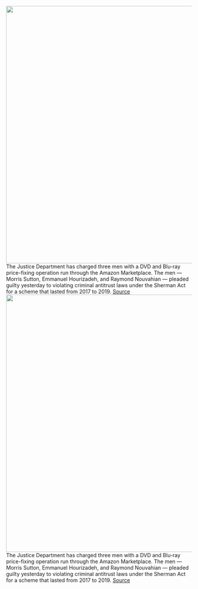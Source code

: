 <img src='https://cdn.vox-cdn.com/thumbor/MJFX1BwY3YOm1MUW6K5jqus3ufg=/0x0:2040x1360/1200x800/filters:focal(857x517:1183x843)/cdn.vox-cdn.com/uploads/chorus_image/image/70359784/acastro_181114_1777_amazon_hq2_0007.0.jpg' width='700px' /><br/>
The Justice Department has charged three men with a DVD and Blu-ray price-fixing operation run through the Amazon Marketplace. The men — Morris Sutton, Emmanuel Hourizadeh, and Raymond Nouvahian — pleaded guilty yesterday to violating criminal antitrust laws under the Sherman Act for a scheme that lasted from 2017 to 2019.
<a href='https://www.theverge.com/2022/1/7/22871980/amazon-justice-department-kanter-third-party-price-fixing-scheme-guilty-plea'> Source <a/><img src='https://cdn.vox-cdn.com/thumbor/MJFX1BwY3YOm1MUW6K5jqus3ufg=/0x0:2040x1360/1200x800/filters:focal(857x517:1183x843)/cdn.vox-cdn.com/uploads/chorus_image/image/70359784/acastro_181114_1777_amazon_hq2_0007.0.jpg' width='700px' /><br/>
The Justice Department has charged three men with a DVD and Blu-ray price-fixing operation run through the Amazon Marketplace. The men — Morris Sutton, Emmanuel Hourizadeh, and Raymond Nouvahian — pleaded guilty yesterday to violating criminal antitrust laws under the Sherman Act for a scheme that lasted from 2017 to 2019.
<a href='https://www.theverge.com/2022/1/7/22871980/amazon-justice-department-kanter-third-party-price-fixing-scheme-guilty-plea'> Source <a/>
